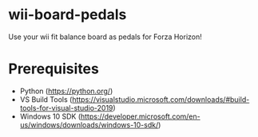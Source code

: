 # wii-board-pedals
Use your wii fit balance board as pedals for Forza Horizon!

# Prerequisites
- Python (https://python.org/)
- VS Build Tools (https://visualstudio.microsoft.com/downloads/#build-tools-for-visual-studio-2019)
- Windows 10 SDK (https://developer.microsoft.com/en-us/windows/downloads/windows-10-sdk/)
